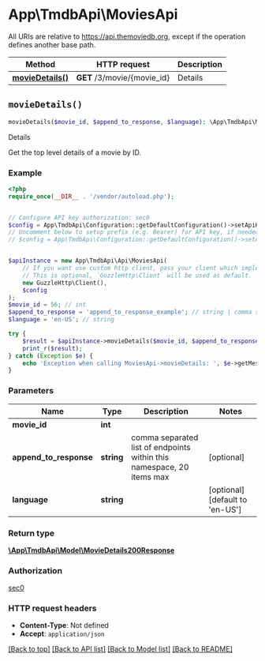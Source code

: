 # App\TmdbApi\MoviesApi

All URIs are relative to https://api.themoviedb.org, except if the operation defines another base path.

| Method | HTTP request | Description |
| ------------- | ------------- | ------------- |
| [**movieDetails()**](MoviesApi.md#movieDetails) | **GET** /3/movie/{movie_id} | Details |


## `movieDetails()`

```php
movieDetails($movie_id, $append_to_response, $language): \App\TmdbApi\Model\MovieDetails200Response
```

Details

Get the top level details of a movie by ID.

### Example

```php
<?php
require_once(__DIR__ . '/vendor/autoload.php');


// Configure API key authorization: sec0
$config = App\TmdbApi\Configuration::getDefaultConfiguration()->setApiKey('Authorization', 'YOUR_API_KEY');
// Uncomment below to setup prefix (e.g. Bearer) for API key, if needed
// $config = App\TmdbApi\Configuration::getDefaultConfiguration()->setApiKeyPrefix('Authorization', 'Bearer');


$apiInstance = new App\TmdbApi\Api\MoviesApi(
    // If you want use custom http client, pass your client which implements `GuzzleHttp\ClientInterface`.
    // This is optional, `GuzzleHttp\Client` will be used as default.
    new GuzzleHttp\Client(),
    $config
);
$movie_id = 56; // int
$append_to_response = 'append_to_response_example'; // string | comma separated list of endpoints within this namespace, 20 items max
$language = 'en-US'; // string

try {
    $result = $apiInstance->movieDetails($movie_id, $append_to_response, $language);
    print_r($result);
} catch (Exception $e) {
    echo 'Exception when calling MoviesApi->movieDetails: ', $e->getMessage(), PHP_EOL;
}
```

### Parameters

| Name | Type | Description  | Notes |
| ------------- | ------------- | ------------- | ------------- |
| **movie_id** | **int**|  | |
| **append_to_response** | **string**| comma separated list of endpoints within this namespace, 20 items max | [optional] |
| **language** | **string**|  | [optional] [default to &#39;en-US&#39;] |

### Return type

[**\App\TmdbApi\Model\MovieDetails200Response**](../Model/MovieDetails200Response.md)

### Authorization

[sec0](../../README.md#sec0)

### HTTP request headers

- **Content-Type**: Not defined
- **Accept**: `application/json`

[[Back to top]](#) [[Back to API list]](../../README.md#endpoints)
[[Back to Model list]](../../README.md#models)
[[Back to README]](../../README.md)
